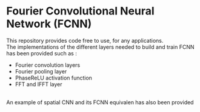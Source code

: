 # Fourier Convolutional Neural Network (FCNN)
This repository provides code free to use, for any applications.<br>
The implementations of the different layers needed to build and train FCNN has been provided such as :
- Fourier convolution layers
- Fourier pooling layer
- PhaseReLU activation function
- FFT and IFFT layer
<br>
An example of spatial CNN and its FCNN equivalen has also been provided
